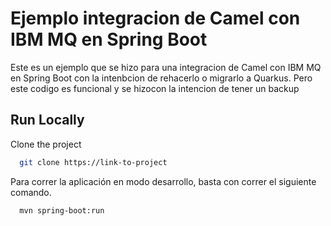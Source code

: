 
# Ejemplo integracion de Camel con IBM MQ en Spring Boot

Este es un ejemplo que se hizo para una integracion de Camel con IBM MQ en Spring Boot con la intenbcion de rehacerlo o migrarlo a Quarkus. Pero este codigo es funcional y se hizocon la intencion de tener un backup

## Run Locally

Clone the project

```bash
  git clone https://link-to-project
```

Para correr la aplicación en modo desarrollo, basta con correr el siguiente comando.

```bash
  mvn spring-boot:run
```

